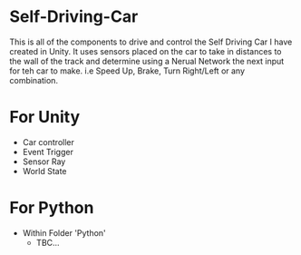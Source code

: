 # Self-Driving-Car

This is all of the components to drive and control the Self Driving Car I have created in Unity. It uses sensors placed on the car to take in distances to the wall of the track and determine using a Nerual Network the next input for teh car to make. i.e Speed Up, Brake, Turn Right/Left or any combination.

# For Unity
 - Car controller
 - Event Trigger
 - Sensor Ray
 - World State
 
 # For Python
 - Within Folder 'Python'
   - TBC...
